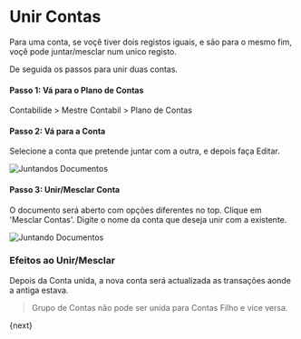 <!-- add-breadcrumbs -->
# Unir Contas

Para uma conta, se voçê tiver dois registos iguais, e são para o mesmo fim, voçê pode juntar/mesclar num unico registo.

De seguida os passos para unir duas contas.

#### Passo 1: Vá para o Plano de Contas

Contabilide > Mestre Contabil > Plano de Contas

#### Passo 2: Vá para a Conta

Selecione a conta que pretende juntar com a outra, e depois faça Editar.

![Juntandos Documentos](/docs/assets/img/using-erpnext/using-merge-documents-1.png)

#### Passo 3: Unir/Mesclar Conta

O documento será aberto com opções diferentes no top. Clique em 'Mesclar Contas'. Digite o nome da conta que deseja unir com a existente.

![Juntando Documentos](/docs/assets/img/using-erpnext/using-merge-documents-2.gif)

### Efeitos ao Unir/Mesclar

Depois da Conta unida, a nova conta será actualizada as transações aonde a antiga estava.

> Grupo de Contas não pode ser unida para Contas Filho e vice versa.

{next}
<!-- markdown -->